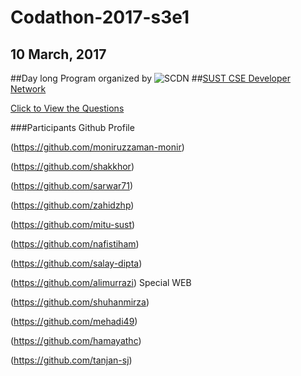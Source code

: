 # Codathon-2017-s3e1
## 10 March, 2017
##Day long Program organized by
![SCDN](http://scdnlab.com/images/logo.jpg)
##[SUST CSE Developer Network](http://scdnlab.com/)

[Click to View the Questions](http://scdnlab.com/codathon/)

###Participants Github Profile

(https://github.com/moniruzzaman-monir)

(https://github.com/shakkhor)

(https://github.com/sarwar71)

(https://github.com/zahidzhp)

(https://github.com/mitu-sust)

(https://github.com/nafistiham)

(https://github.com/salay-dipta)

(https://github.com/alimurrazi)  Special WEB 

(https://github.com/shuhanmirza)

(https://github.com/mehadi49)

(https://github.com/hamayathc)

(https://github.com/tanjan-sj)
